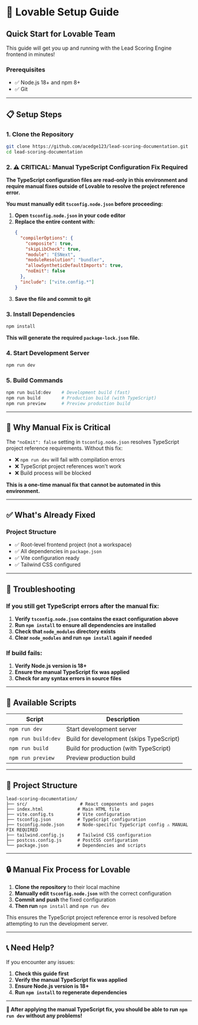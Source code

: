 # 🚀 Lovable Setup Guide

## **Quick Start for Lovable Team**

This guide will get you up and running with the Lead Scoring Engine frontend in minutes!

### **Prerequisites**
- ✅ Node.js 18+ and npm 8+
- ✅ Git

---

## **📋 Setup Steps**

### **1. Clone the Repository**
```bash
git clone https://github.com/acedge123/lead-scoring-documentation.git
cd lead-scoring-documentation
```

### **2. ⚠️ CRITICAL: Manual TypeScript Configuration Fix Required**

**The TypeScript configuration files are read-only in this environment and require manual fixes outside of Lovable to resolve the project reference error.**

**You must manually edit `tsconfig.node.json` before proceeding:**

1. **Open `tsconfig.node.json` in your code editor**
2. **Replace the entire content with:**
   ```json
   {
     "compilerOptions": {
       "composite": true,
       "skipLibCheck": true,
       "module": "ESNext",
       "moduleResolution": "bundler",
       "allowSyntheticDefaultImports": true,
       "noEmit": false
     },
     "include": ["vite.config.*"]
   }
   ```
3. **Save the file and commit to git**

### **3. Install Dependencies**
```bash
npm install
```
**This will generate the required `package-lock.json` file.**

### **4. Start Development Server**
```bash
npm run dev
```

### **5. Build Commands**
```bash
npm run build:dev    # Development build (fast)
npm run build        # Production build (with TypeScript)
npm run preview      # Preview production build
```

---

## **🚨 Why Manual Fix is Critical**

The `"noEmit": false` setting in `tsconfig.node.json` resolves TypeScript project reference requirements. Without this fix:

- ❌ `npm run dev` will fail with compilation errors
- ❌ TypeScript project references won't work
- ❌ Build process will be blocked

**This is a one-time manual fix that cannot be automated in this environment.**

---

## **✅ What's Already Fixed**

### **Project Structure**
- ✅ Root-level frontend project (not a workspace)
- ✅ All dependencies in `package.json`
- ✅ Vite configuration ready
- ✅ Tailwind CSS configured

---

## **🔧 Troubleshooting**

### **If you still get TypeScript errors after the manual fix:**
1. **Verify `tsconfig.node.json` contains the exact configuration above**
2. **Run `npm install` to ensure all dependencies are installed**
3. **Check that `node_modules` directory exists**
4. **Clear `node_modules` and run `npm install` again if needed**

### **If build fails:**
1. **Verify Node.js version is 18+**
2. **Ensure the manual TypeScript fix was applied**
3. **Check for any syntax errors in source files**

---

## **🎯 Available Scripts**

| Script | Description |
|--------|-------------|
| `npm run dev` | Start development server |
| `npm run build:dev` | Build for development (skips TypeScript) |
| `npm run build` | Build for production (with TypeScript) |
| `npm run preview` | Preview production build |

---

## **📁 Project Structure**

```
lead-scoring-documentation/
├── src/                    # React components and pages
├── index.html             # Main HTML file
├── vite.config.ts         # Vite configuration
├── tsconfig.json          # TypeScript configuration
├── tsconfig.node.json     # Node-specific TypeScript config ⚠️ MANUAL FIX REQUIRED
├── tailwind.config.js     # Tailwind CSS configuration
├── postcss.config.js      # PostCSS configuration
└── package.json           # Dependencies and scripts
```

---

## **🔒 Manual Fix Process for Lovable**

1. **Clone the repository** to their local machine
2. **Manually edit `tsconfig.node.json`** with the correct configuration
3. **Commit and push** the fixed configuration
4. **Then run** `npm install` and `npm run dev`

This ensures the TypeScript project reference error is resolved before attempting to run the development server.

---

## **📞 Need Help?**

If you encounter any issues:

1. **Check this guide first**
2. **Verify the manual TypeScript fix was applied**
3. **Ensure Node.js version is 18+**
4. **Run `npm install` to regenerate dependencies**

---

**🎉 After applying the manual TypeScript fix, you should be able to run `npm run dev` without any problems!**
